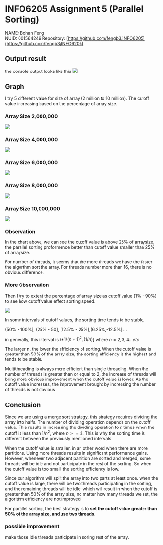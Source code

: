# INFO6205 Assignment 5 (Parallel Sorting)

NAME: Bohan Feng	
NUID: 001564249
Repository: [https://github.com/fengb3/INFO6205](https://github.com/fengb3/INFO6205)

## Output result

the console output looks like this
![](../Assets/Assignment05ConsoleOutput.png)

## Graph

I try 5 different value for size of array (2 million to 10 million). The cutoff value increasing based on the percentage of array size.

### Array Size 2,000,000
![](../Assets/Assignment05_ArraySize_2000000.png)

### Array Size 4,000,000
![](../Assets/Assignment05_ArraySize_4000000.png)

### Array Size 6,000,000
![](../Assets/Assignment05_ArraySize_6000000.png)

### Array Size 8,000,000
![](../Assets/Assignment05_ArraySize_8000000.png)

### Array Size 10,000,000
![](../Assets/Assignment05_ArraySize_10000000.png)

### Observation

In the chart above, we can see the cutoff value is above 25% of arraysize, the parallel sorting proformence better than cutoff value smaller than 25% of arraysize.

For number of threads, it seems that the more threads we have the faster the algorthm sort the array. For threads number more than 16, there is no obvious difference.

### More Observation

Then I try to extent the percentage of array size as cutoff value (1% - 90%) to see how cutoff value effect sorting speed.

![](../Assets/Assignment05_ArraySize_1000000.png)

In some intervals of cutoff values, the sorting time tends to be stable.

(50% - 100%], (25% - 50], (12.5% - 25%],(6.25%,-12.5%] ...

in generally, this interval is (*$1/(n+1)^2, (1 / n)$] where $n = 2,3,4 ... etc$

The larger n, the lower the efficiency of sorting. When the cutoff value is greater than 50% of the array size, the sorting efficiency is the highest and tends to be stable.

Multithreading is always more efficient than single threading. When the number of threads is greater than or equal to 2, the increase of threads will bring more obvious improvement when the cutoff value is lower. As the cutoff value increases, the improvement brought by increasing the number of threads is not obvious

## Conclusion

Since we are using a merge sort strategy, this strategy requires dividing the array into halfs. The number of dividing operation depends on the cutoff value. This results in increasing the dividing operation to $n$ times when the cutoff is less than $1/n^2$, where $n >= 2$. This is why the sorting time is different between the previously mentioned intervals

When the cutoff value is smaller, in an other word when there are more partitions. Using more threads results in significant performance gains. However, whenever two adjacent partition are sorted and merged, some threads will be idle and not participate in the rest of the sorting. So when the cutoff value is too small, the sorting efficiency is low.

Since our algorithm will split the array into two parts at least once. when the cutoff value is large, there will be two threads participating in the sorting, and the remaining threads will be idle, which will result in when the cutoff is greater than 50% of the array size, no matter how many threads we set, the algorithm efficiency are not improved.

For parallel sorting, the best strategy is to **set the cutoff value greater than 50% of the array size, and use two threads.**

### possible improvement

make those idle threads participate in soring rest of the array.


